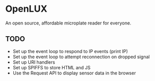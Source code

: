 # OpenLUX

An open source, affordable microplate reader for everyone.

## TODO
* Set up the event loop to respond to IP events (print IP)
* Set up the event loop to attempt reconnection on dropped signal
* Set up URI handlers
* Set up SPIFFS to store HTML and JS
* Use the Request API to display sensor data in the browser
